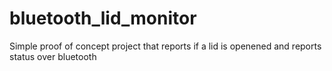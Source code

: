 # bluetooth_lid_monitor
Simple proof of concept project that reports if a lid is openened and reports status over bluetooth
